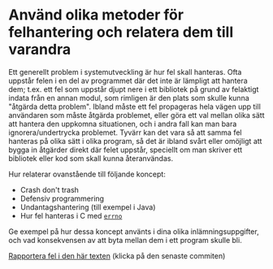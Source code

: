 # Använd olika metoder för felhantering och relatera dem till varandra

Ett generellt problem i systemutveckling är hur fel skall
hanteras. Ofta uppstår felen i en del av programmet där det inte
är lämpligt att hantera dem; t.ex. ett fel som uppstår djupt nere
i ett bibliotek på grund av felaktigt indata från en annan modul,
som rimligen är den plats som skulle kunna "åtgärda detta
problem". Ibland måste ett fel propageras hela vägen upp till
användaren som måste åtgärda problemet, eller göra ett val mellan
olika sätt att hantera den uppkomna situationen, och i andra fall
kan man bara ignorera/undertrycka problemet. Tyvärr kan det vara
så att samma fel hanteras på olika sätt i olika program, så det är
ibland svårt eller omöjligt att bygga in åtgärder direkt där felet
uppstår, speciellt om man skriver ett bibliotek eller kod som
skall kunna återanvändas.

Hur relaterar ovanstående till följande koncept:

* Crash don't trash
* Defensiv programmering
* Undantagshantering (till exempel i Java)
* Hur fel hanteras i C med [`errno`](http://mylinuxbook.com/error-handling-in-c-programming-on-linux/)

Ge exempel på hur dessa koncept använts i dina olika
inlämningsuppgifter, och vad konsekvensen av att byta mellan dem i
ett program skulle bli.

[Rapportera fel i den här texten](https://github.com/IOOPM-UU/achievements/commits/master/I24.md) (klicka på den senaste commiten)